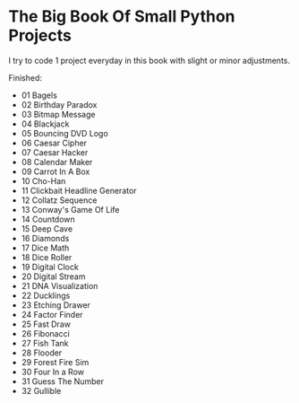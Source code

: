 # The Big Book Of Small Python Projects
I try to code 1 project everyday in this book with slight or minor adjustments.

Finished:
 * 01 Bagels
 * 02 Birthday Paradox
 * 03 Bitmap Message
 * 04 Blackjack
 * 05 Bouncing DVD Logo
 * 06 Caesar Cipher
 * 07 Caesar Hacker
 * 08 Calendar Maker
 * 09 Carrot In A Box
 * 10 Cho-Han
 * 11 Clickbait Headline Generator
 * 12 Collatz Sequence
 * 13 Conway's Game Of Life
 * 14 Countdown
 * 15 Deep Cave
 * 16 Diamonds
 * 17 Dice Math
 * 18 Dice Roller
 * 19 Digital Clock
 * 20 Digital Stream
 * 21 DNA Visualization
 * 22 Ducklings
 * 23 Etching Drawer
 * 24 Factor Finder
 * 25 Fast Draw
 * 26 Fibonacci
 * 27 Fish Tank
 * 28 Flooder
 * 29 Forest Fire Sim
 * 30 Four In a Row
 * 31 Guess The Number
 * 32 Gullible
